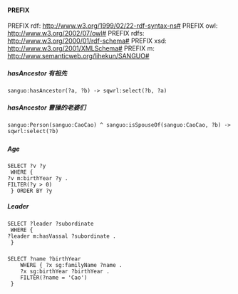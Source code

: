 #### PREFIX
PREFIX rdf: <http://www.w3.org/1999/02/22-rdf-syntax-ns#>
PREFIX owl: <http://www.w3.org/2002/07/owl#>
PREFIX rdfs: <http://www.w3.org/2000/01/rdf-schema#>
PREFIX xsd: <http://www.w3.org/2001/XMLSchema#>
PREFIX m: <http://www.semanticweb.org/lihekun/SANGUO#>

##### hasAncestor 有祖先
```
sanguo:hasAncestor(?a, ?b) -> sqwrl:select(?b, ?a)
```

##### hasAncestor 曹操的老婆们
```
sanguo:Person(sanguo:CaoCao) ^ sanguo:isSpouseOf(sanguo:CaoCao, ?b) -> sqwrl:select(?b)
```

##### 

##### Age
```
SELECT ?v ?y
 WHERE {
?v m:birthYear ?y .
FILTER(?y > 0)
 } ORDER BY ?y
```

##### Leader
```
SELECT ?leader ?subordinate
 WHERE {
?leader m:hasVassal ?subordinate .
 }
```

##### 
```
SELECT ?name ?birthYear
	WHERE { ?x sg:familyName ?name .
	?x sg:birthYear ?birthYear . 
	FILTER(?name = 'Cao')
 }
```